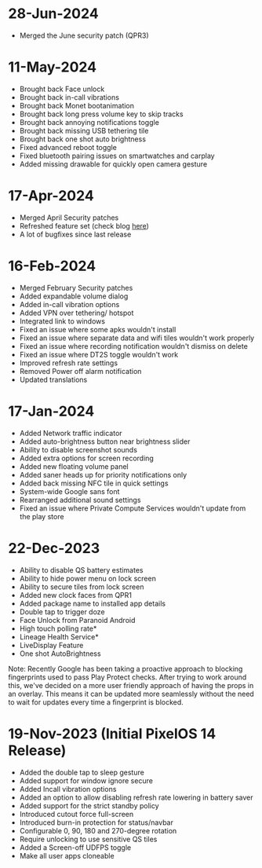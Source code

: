 # 28-Jun-2024
- Merged the June security patch (QPR3)

# 11-May-2024
- Brought back Face unlock
- Brought back in-call vibrations
- Brought back Monet bootanimation
- Brought back long press volume key to skip tracks
- Brought back annoying notifications toggle
- Brought back missing USB tethering tile
- Brought back one shot auto brightness
- Fixed advanced reboot toggle
- Fixed bluetooth pairing issues on smartwatches and carplay
- Added missing drawable for quickly open camera gesture

# 17-Apr-2024
- Merged April Security patches
- Refreshed feature set (check blog [here](https://blog.pixelos.net/blogs/2024-04-16-April-Update))
- A lot of bugfixes since last release

# 16-Feb-2024
- Merged February Security patches
- Added expandable volume dialog
- Added in-call vibration options
- Added VPN over tethering/ hotspot
- Integrated link to windows
- Fixed an issue where some apks wouldn't install
- Fixed an issue where separate data and wifi tiles wouldn't work properly
- Fixed an issue where recording notification wouldn't dismiss on delete
- Fixed an issue where DT2S toggle wouldn't work
- Improved refresh rate settings
- Removed Power off alarm notification 
- Updated translations

# 17-Jan-2024
- Added Network traffic indicator
- Added auto-brightness button near brightness slider
- Ability to disable screenshot sounds
- Added extra options for screen recording
- Added new floating volume panel
- Added saner heads up for priority notifications only
- Added back missing NFC tile in quick settings
- System-wide Google sans font
- Rearranged additional sound settings
- Fixed an issue where Private Compute Services wouldn't update from the play store

# 22-Dec-2023
- Ability to disable QS battery estimates
- Ability to hide power menu on lock screen
- Ability to secure tiles from lock screen
- Added new clock faces from QPR1
- Added package name to installed app details
- Double tap to trigger doze
- Face Unlock from Paranoid Android
- High touch polling rate*
- Lineage Health Service*
- LiveDisplay Feature
- One shot AutoBrightness

Note: Recently Google has been taking a proactive approach to blocking fingerprints used to pass Play Protect checks. After trying to work around this, we've decided on a more user friendly approach of having the props in an overlay. This means it can be updated more seamlessly without the need to wait for updates every time a fingerprint is blocked.

# 19-Nov-2023 (Initial PixelOS 14 Release)
- Added the double tap to sleep gesture 
- Added support for window ignore secure
- Added Incall vibration options
- Added an option to allow disabling refresh rate lowering in battery saver 
- Added support for the strict standby policy
- Introduced cutout force full-screen
- Introduced burn-in protection for status/navbar
- Configurable 0, 90, 180 and 270-degree rotation 
- Require unlocking to use sensitive QS tiles 
- Added a Screen-off UDFPS toggle
- Make all user apps cloneable